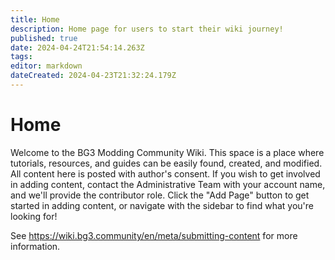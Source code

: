 ```yaml
---
title: Home
description: Home page for users to start their wiki journey!
published: true
date: 2024-04-24T21:54:14.263Z
tags: 
editor: markdown
dateCreated: 2024-04-23T21:32:24.179Z
---
```


# Home
Welcome to the BG3 Modding Community Wiki. This space is a place where tutorials, resources, and guides can be easily found, created, and modified. All content here is posted with author's consent. If you wish to get involved in adding content, contact the Administrative Team with your account name, and we'll provide the contributor role. Click the "Add Page" button to get started in adding content, or navigate with the sidebar to find what you're looking for! 

See https://wiki.bg3.community/en/meta/submitting-content for more information.